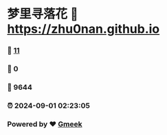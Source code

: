# 梦里寻落花 :link: https://zhu0nan.github.io 
### :page_facing_up: [11](https://zhu0nan.github.io/tag.html) 
### :speech_balloon: 0 
### :hibiscus: 9644 
### :alarm_clock: 2024-09-01 02:23:05 
### Powered by :heart: [Gmeek](https://github.com/Meekdai/Gmeek)
